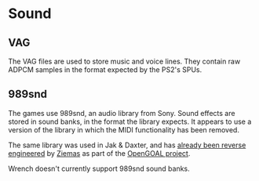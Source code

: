 # Sound

## VAG

The VAG files are used to store music and voice lines. They contain raw ADPCM samples in the format expected by the PS2's SPUs.

## 989snd

The games use 989snd, an audio library from Sony. Sound effects are stored in sound banks, in the format the library expects. It appears to use a version of the library in which the MIDI functionality has been removed.

The same library was used in Jak & Daxter, and has [already been reverse engineered](https://github.com/open-goal/jak-project/tree/master/game/sound/989snd) by [Ziemas](https://github.com/Ziemas) as part of the [OpenGOAL project](https://opengoal.dev/).

Wrench doesn't currently support 989snd sound banks.
